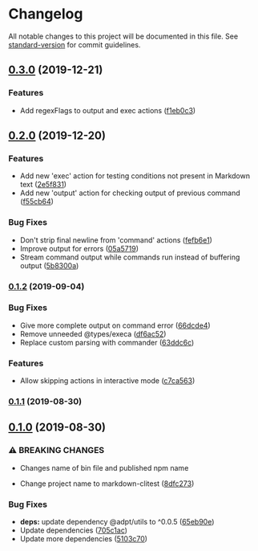 # Changelog

All notable changes to this project will be documented in this file. See [standard-version](https://github.com/conventional-changelog/standard-version) for commit guidelines.

## [0.3.0](https://github.com/unboundedsystems/markdown-clitest/compare/v0.2.0...v0.3.0) (2019-12-21)


### Features

* Add regexFlags to output and exec actions ([f1eb0c3](https://github.com/unboundedsystems/markdown-clitest/commit/f1eb0c36252fb5a3edc5736dd6d354dc4ee8a346))

## [0.2.0](https://github.com/unboundedsystems/markdown-clitest/compare/v0.1.3...v0.2.0) (2019-12-20)


### Features

* Add new 'exec' action for testing conditions not present in Markdown text ([2e5f831](https://github.com/unboundedsystems/markdown-clitest/commit/2e5f83140a92e600da49b505aea75ce33de398ca))
* Add new 'output' action for checking output of previous command ([f55cb64](https://github.com/unboundedsystems/markdown-clitest/commit/f55cb64321e073cfa62d0d8efb81813276f6da44))


### Bug Fixes

* Don't strip final newline from 'command' actions ([fefb6e1](https://github.com/unboundedsystems/markdown-clitest/commit/fefb6e1cd461ab6a7b005a378d6c6a9f599fd653))
* Improve output for errors ([05a5719](https://github.com/unboundedsystems/markdown-clitest/commit/05a5719431c73be6733a2005d8615f6009d8bc79))
* Stream command output while commands run instead of buffering output ([5b8300a](https://github.com/unboundedsystems/markdown-clitest/commit/5b8300a185d8a95dfd3d17c6a57b1a35bf9643e3))

### [0.1.2](https://github.com/unboundedsystems/markdown-clitest/compare/v0.1.1...v0.1.2) (2019-09-04)


### Bug Fixes

* Give more complete output on command error ([66dcde4](https://github.com/unboundedsystems/markdown-clitest/commit/66dcde4))
* Remove unneeded @types/execa ([df6ac52](https://github.com/unboundedsystems/markdown-clitest/commit/df6ac52))
* Replace custom parsing with commander ([63ddc6c](https://github.com/unboundedsystems/markdown-clitest/commit/63ddc6c))


### Features

* Allow skipping actions in interactive mode ([c7ca563](https://github.com/unboundedsystems/markdown-clitest/commit/c7ca563))

### [0.1.1](https://github.com/unboundedsystems/markdown-clitest/compare/v0.1.0...v0.1.1) (2019-08-30)

## [0.1.0](https://github.com/unboundedsystems/markdown-clitest/compare/v0.0.2...v0.1.0) (2019-08-30)


### ⚠ BREAKING CHANGES

* Changes name of bin file and published npm name

* Change project name to markdown-clitest ([8dfc273](https://github.com/unboundedsystems/markdown-clitest/commit/8dfc273))


### Bug Fixes

* **deps:** update dependency @adpt/utils to ^0.0.5 ([65eb90e](https://github.com/unboundedsystems/markdown-clitest/commit/65eb90e))
* Update dependencies ([705c1ac](https://github.com/unboundedsystems/markdown-clitest/commit/705c1ac))
* Update more dependencies ([5103c70](https://github.com/unboundedsystems/markdown-clitest/commit/5103c70))
